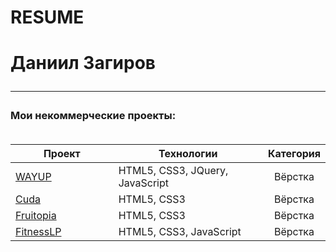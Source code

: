 # RESUME
<h1> Даниил Загиров
<hr>
<h3> Мои некоммерческие проекты:
<br>
<br>
<div>

<table width="100%" id="user-content-mytable">
<thead>
<tr>
<th width="40%">Проект</th>
<th width="60%">Технологии</th>
<th>Категория</th>
</tr>
</thead>
<tbody>
<tr>
<td><a href="https://illuminator1337.github.io/Wayup/">WAYUP</a></td>
<td>HTML5, CSS3, JQuery, JavaScript</td>
<td align="center">Вёрстка</td>
</tr>
<tr>
<td><a href="https://illuminator1337.github.io/Cuda/">Cuda</a></td>
<td>HTML5, CSS3</td>
<td align="center">Вёрстка</td>
</tr>
<tr>
<td><a href="https://illuminator1337.github.io/Fruitopia/">Fruitopia</a></td>
<td>HTML5, CSS3</td>
<td align="center">Вёрстка</td>
</tr>
<tr>
<td><a href="https://illuminator1337.github.io/FitnessLP/" rel="nofollow">FitnessLP</a></td>
<td>HTML5, CSS3, JavaScript</td>
<td align="center">Вёрстка</td>
</tr>



</tbody>
</table>

</div>
